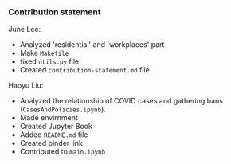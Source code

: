 ### Contribution statement

June Lee:

* Analyzed 'residential' and 'workplaces' part
* Make `Makefile`
* fixed `utils.py` file
* Created `contribution-statement.md` file

Haoyu Liu:
* Analyzed the relationship of COVID cases and gathering bans (`CasesAndPolicies.ipynb`).
* Made envirnment
* Created Jupyter Book
* Added `README.md` file
* Created binder link
* Contributed to `main.ipynb`



